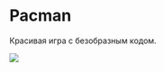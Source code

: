 # Pacman
Красивая игра с безобразным кодом. 

![](https://pp.userapi.com/c639426/v639426556/29d14/4YenZi2D5n4.jpg)
